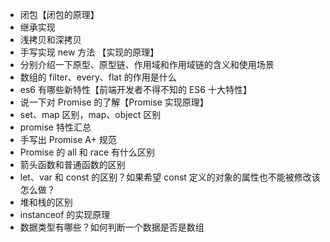 - 闭包【闭包的原理】
- 继承实现
- 浅拷贝和深拷贝
- 手写实现 new 方法 【实现的原理】
- 分别介绍一下原型、原型链、作用域和作用域链的含义和使用场景
- 数组的 filter、every、flat 的作用是什么
- es6 有哪些新特性【前端开发者不得不知的 ES6 十大特性】
- 说一下对 Promise 的了解【Promise 实现原理】
- set、map 区别，map、object 区别
- promise 特性汇总
- 手写出 Promise A+ 规范
- Promise 的 all 和 race 有什么区别
- 箭头函数和普通函数的区别
- let、var 和 const 的区别？如果希望 const 定义的对象的属性也不能被修改该怎么做？
- 堆和栈的区别
- instanceof 的实现原理
- 数据类型有哪些？如何判断一个数据是否是数组
